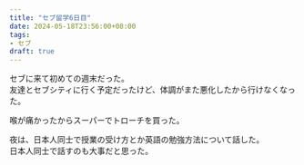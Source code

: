 ```yaml
---
title: "セブ留学6日目"
date: 2024-05-18T23:56:00+08:00
tags:
- セブ
draft: true
---
```


セブに来て初めての週末だった。  
友達とセブシティに行く予定だったけど、体調がまた悪化したから行けなくなった。

喉が痛かったからスーパーでトローチを買った。

夜は、日本人同士で授業の受け方とか英語の勉強方法について話した。  
日本人同士で話すのも大事だと思った。